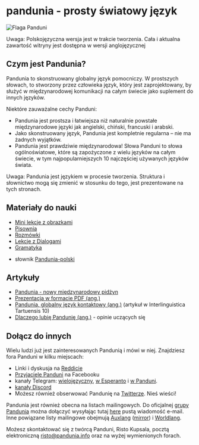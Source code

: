pandunia - prosty światowy język
==================================

![](http://www.pandunia.info/bandir/bandir.png "Flaga Panduni")

Uwaga: Polskojęzyczna wersja jest w trakcie tworzenia. Cała i aktualna zawartość witryny jest dostępna w wersji anglojęzycznej

## Czym jest Pandunia?

Pandunia to skonstruowany globalny język pomocniczy. W prostszych słowach, to stworzony przez człowieka język, który jest zaprojektowany, by służyć w międzynarodowej komunikacji na całym świecie jako suplement do innych języków.

Niektóre zauważalne cechy Panduni:

- Pandunia jest prostsza i łatwiejsza niż naturalnie powstałe międzynarodowe języki jak angielski, chiński, francuski i arabski.
- Jako skonstruowany język, Pandunia jest kompletnie regularna – nie ma żadnych wyjątków.
- Pandunia jest prawdziwie międzynarodowa! Słowa Panduni to słowa ogólnoświatowe, które są zapożyczone z wielu języków na całym świecie, w tym najpopularniejszych 10 najczęściej używanych języków świata.


Uwaga: Pandunia jest językiem w procesie tworzenia. Struktura i słownictwo mogą się zmienić w stosunku do tego, jest prezentowane na tych stronach.


## Materiały do nauki

- [Mini lekcje z obrazkami](http://www.pandunia.info/pandunia/mini_darse.html)
- [Pisownia](abc.md)
- [Rozmówki](fraze.md)
- [Lekcje z Dialogami](darse.md)
- [Gramatyka](kanun.md)

<!--- [Słownik z możliwością wyszukiwania](tiddly.html)
- słownik [polski-Pandunia](polski-pandunia.md)-->
- słownik [Pandunia-polski](pandunia-polski.md)

<!--## Niefleksyjny dialekt

- [Niefleksyjna Pandunia](simpli_pandunia.html)
- [Zdania w Niefleksyjnej Panduni](simpli_pandunia_da_fraze.md)--->

## Artykuły

- [Pandunia - nowy międzynarodowy pidżyn](dunia_pijin.md)
- [Prezentacja w formacie PDF (ang.)](Pandunia-presentation.pdf)
- [Pandunia, globalny język kontaktowy (ang.)](http://www.pandunia.info/makala/Pandunia_in_Interlinguistica_Tartuensis_10.pdf) (artykuł w Interlinguistica Tartuensis 10)
- [Dlaczego lubię Pandunię (ang.)](http://www.pandunia.info/makala/Why_do_I_like_Pandunia.pdf) - opinie uczących się
<!---- [Esperanto vs. Pandunia](esperanti_i_pandunia.md)--->

## Dołącz do innych

Wielu ludzi już jest zainteresowanych Pandunią i mówi w niej. Znajdziesz fora Panduni w kilku miejscach:

- Linki i dyskusja na [Reddicie](https://www.reddit.com/r/pandunia/)
- [Przyjaciele Panduni](http://www.facebook.com/groups/pandunia) na Facebooku
- kanały Telegram: [wielojęzyczny](https://t.me/joinchat/AAAAAEPVsifmS6xRLAlxVA), [w Esperanto](https://telegram.me/joinchat/APGe_EEjdrXFNPU02vKWSg) i [w Panduni](https://t.me/joinchat/AAAAAENlKqzlMtGkrmf5rg).
- [kanały Discord](https://discord.gg/uk36mn8)
- Możesz również obserwować Pandunię na [Twitterze](https://twitter.com/pandunia_). Nieś wieści!


Pandunia jest również obecna na listach mailingowych. Do oficjalnej [grupy Pandunia](https://groups.yahoo.com/neo/groups/pandunia/info) można dołączyć wysyłając tutaj [here](mailto:pandunia-subscribe@yahoogroups.com) pustą wiadomość e-mail. Inne powiązane listy mailingowe obejmują [Auxlang](https://listserv.brown.edu/archives/auxlang.html) ([mirror](https://groups.yahoo.com/neo/groups/Auxlang/conversations/messages)) i [Worldlang](https://groups.yahoo.com/neo/groups/Worldlanglist/conversations/messages).

Możesz skontaktować się z twórcą Panduni, Risto Kupsala, pocztą elektroniczną [risto@pandunia.info](mailto:risto@pandunia.info) oraz na wyżej wymienionych forach.
